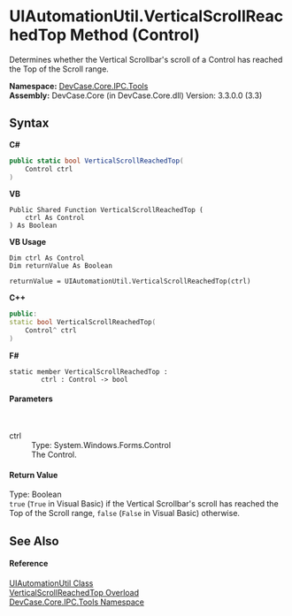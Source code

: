 # UIAutomationUtil.VerticalScrollReachedTop Method (Control)
 

Determines whether the Vertical Scrollbar's scroll of a Control has reached the Top of the Scroll range.

**Namespace:**&nbsp;<a href="N_DevCase_Core_IPC_Tools">DevCase.Core.IPC.Tools</a><br />**Assembly:**&nbsp;DevCase.Core (in DevCase.Core.dll) Version: 3.3.0.0 (3.3)

## Syntax

**C#**<br />
``` C#
public static bool VerticalScrollReachedTop(
	Control ctrl
)
```

**VB**<br />
``` VB
Public Shared Function VerticalScrollReachedTop ( 
	ctrl As Control
) As Boolean
```

**VB Usage**<br />
``` VB Usage
Dim ctrl As Control
Dim returnValue As Boolean

returnValue = UIAutomationUtil.VerticalScrollReachedTop(ctrl)
```

**C++**<br />
``` C++
public:
static bool VerticalScrollReachedTop(
	Control^ ctrl
)
```

**F#**<br />
``` F#
static member VerticalScrollReachedTop : 
        ctrl : Control -> bool 

```


#### Parameters
&nbsp;<dl><dt>ctrl</dt><dd>Type: System.Windows.Forms.Control<br />The Control.</dd></dl>

#### Return Value
Type: Boolean<br />`true` (`True` in Visual Basic) if the Vertical Scrollbar's scroll has reached the Top of the Scroll range, `false` (`False` in Visual Basic) otherwise.

## See Also


#### Reference
<a href="T_DevCase_Core_IPC_Tools_UIAutomationUtil">UIAutomationUtil Class</a><br /><a href="Overload_DevCase_Core_IPC_Tools_UIAutomationUtil_VerticalScrollReachedTop">VerticalScrollReachedTop Overload</a><br /><a href="N_DevCase_Core_IPC_Tools">DevCase.Core.IPC.Tools Namespace</a><br />